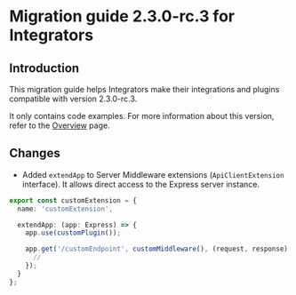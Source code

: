 # Migration guide 2.3.0-rc.3 for Integrators

## Introduction

This migration guide helps Integrators make their integrations and plugins compatible with version 2.3.0-rc.3.

It only contains code examples. For more information about this version, refer to the [Overview](./overview.md) page.

## Changes

- Added `extendApp` to Server Middleware extensions (`ApiClientExtension` interface). It allows direct access to the Express server instance.

```typescript
export const customExtension = {
  name: 'customExtension',

  extendApp: (app: Express) => {
    app.use(customPlugin());

    app.get('/customEndpoint', customMiddleware(), (request, response) => {
      //
    });
  }
};
```